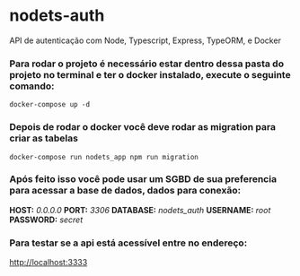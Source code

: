# nodets-auth
API de autenticação com Node, Typescript, Express, TypeORM, e Docker

### Para rodar o projeto é necessário estar dentro dessa pasta do projeto no terminal e ter o docker instalado, execute o seguinte comando:

`docker-compose up -d`

### Depois de rodar o docker você deve rodar as migration para criar as tabelas

`docker-compose run nodets_app npm run migration`

### Após feito isso você pode usar um SGBD de sua preferencia para acessar a base de dados, dados para conexão:
**HOST:** _0.0.0.0_
**PORT:** _3306_
**DATABASE:** _nodets_auth_
**USERNAME:** _root_
**PASSWORD:** _secret_

### Para testar se a api está acessível entre no endereço:

[http://localhost:3333](http://localhost:3333)
